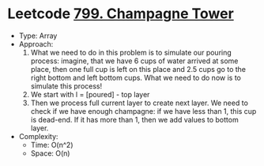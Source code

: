 # Leetcode [799. Champagne Tower](https://leetcode.com/problems/champagne-tower/)
- Type: Array
- Approach:
	1. What we need to do in this problem is to simulate our pouring process: imagine, that we have 6 cups of water arrived at some place, then one full cup is left on this place and 2.5 cups go to the right bottom and left bottom cups. What we need to do now is to simulate this process!
	2. We start with l = [poured] - top layer
	3. Then we process full current layer to create next layer. We need to check if we have enough champagne: if we have less than 1, this cup is dead-end. If it has more than 1, then we add values to bottom layer.
- Complexity:
	- Time: O(n^2)
	- Space: O(n)